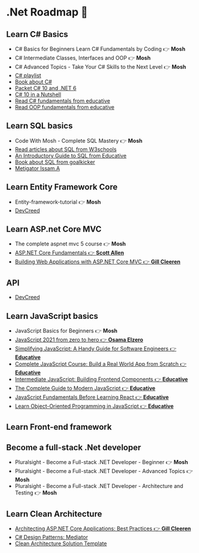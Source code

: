 # .Net Roadmap 🚀
## Learn C# Basics
- C# Basics for Beginners Learn C# Fundamentals by Coding 👉 <strong>Mosh</strong>
- C# Intermediate Classes, Interfaces and OOP 👉 <strong>Mosh</strong>
- C# Advanced Topics - Take Your C# Skills to the Next Level 👉 <strong>Mosh</strong> 
- [C# playlist](https://youtube.com/playlist?list=PL4n1Qos4Tb6SWPbJNpiznp-Ok4A8J_23l)
- [Book about C#](https://goalkicker.com/CSharpBook/)
- [Packet C# 10 and .NET 6](https://eg1lib.org/book/18091064/d6928c)
- [C# 10 in a Nutshell](https://eg1lib.org/book/19175116/198a48)
- [Read C# fundamentals from educative](https://www.educative.io/courses/c-sharp-for-programmers-a-practical-guide)
- [Read OOP fundamentals from educative](https://www.educative.io/courses/learn-object-oriented-programming-in-c-sharp)

## Learn SQL basics 
- Code With Mosh - Complete SQL Mastery 👉 <strong>Mosh</strong>
- [Read articles about SQL from W3schools](https://www.w3schools.com/sql/sql_intro.asp)
- [An Introductory Guide to SQL from Educative](https://www.educative.io/courses/introductory-guide-to-sql)
- [Book about SQL from goalkicker](https://goalkicker.com/SQLBook/)
- [Metigator Issam.A](ttps://www.youtube.com/playlist?list=PL4n1Qos4Tb6RP_OovpgjoHLkCVaYFy-aj)

## Learn Entity Framework Core 
- Entity-framework-tutorial 👉 <strong>Mosh</strong>
- [DevCreed](https://www.youtube.com/playlist?list=PL62tSREI9C-cHV28v-EqWinveTTAos8Pp)
## Learn ASP.net Core MVC
- The complete aspnet mvc 5 course 👉 <strong>Mosh</strong>
- [ASP.NET Core Fundamentals 👉 <strong>Scott Allen</strong>](https://app.pluralsight.com/library/courses/aspnet-core-fundamentals/table-of-contents)
- [Building Web Applications with ASP.NET Core MVC 👉 <strong>Gill Cleeren</strong>](https://app.pluralsight.com/library/courses/building-aspdotnet-core-mvc-web-applications/table-of-contents)

## API 
- [DevCreed](https://www.youtube.com/playlist?list=PL62tSREI9C-c_yZ0a7Yui1U22Tv4mBjSF)
## Learn JavaScript basics
- JavaScript Basics for Beginners 👉 <strong>Mosh</strong> 
- [JavaScript 2021 from zero to hero 👉 <strong>Osama Elzero</strong>](https://www.youtube.com/playlist?list=PLDoPjvoNmBAx3kiplQR_oeDqLDBUDYwVv) 
- [Simplifying JavaScript: A Handy Guide for Software Engineers 👉 <strong>Educative</strong>](https://www.educative.io/courses/simplifying-javascript-handy-guide)
- [Complete JavaScript Course: Build a Real World App from Scratch 👉 <strong>Educative</strong>](https://www.educative.io/courses/the-complete-javascript-course-build-a-real-world-app-from-scratch)
- [Intermediate JavaScript: Building Frontend Components 👉 <strong>Educative</strong>](https://www.educative.io/courses/intermediate-javascript)
- [The Complete Guide to Modern JavaScript 👉 <strong>Educative</strong>](https://www.educative.io/courses/complete-guide-to-modern-javascript)
- [JavaScript Fundamentals Before Learning React 👉 <strong>Educative</strong>](https://www.educative.io/courses/javascript-fundamentals-before-learning-react)
- [Learn Object-Oriented Programming in JavaScript 👉 <strong>Educative</strong>](https://www.educative.io/courses/learn-object-oriented-programming-in-javascript)
## Learn Front-end framework
## Become a full-stack .Net developer  
-  Pluralsight - Become a Full-stack .NET Developer - Beginner 👉 <strong>Mosh</strong> 
-  Pluralsight - Become a Full-stack .NET Developer - Advanced Topics  👉 <strong>Mosh</strong> 
-  Pluralsight - Become a Full-stack .NET Developer - Architecture and Testing 👉 <strong>Mosh</strong> 
## Learn Clean Architecture 
- [Architecting ASP.NET Core Applications: Best Practices 👉 <strong>Gill Cleeren</strong>](https://app.pluralsight.com/library/courses/architecting-asp-dot-net-core-applications-best-practices/table-of-contents)
- [C# Design Patterns: Mediator](https://app.pluralsight.com/library/courses/c-sharp-design-patterns-mediator/table-of-contents)
- [Clean Architecture Solution Template](https://github.com/jasontaylordev/CleanArchitecture) 
